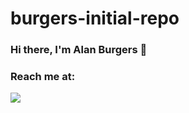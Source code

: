 # burgers-initial-repo
### Hi there, I'm Alan Burgers 👋

### Reach me at:
[<img src="https://img.shields.io/badge/LinkedIn-0077B5?style=for-the-badge&logo=linkedin&logoColor=white">](http://www.https://www.linkedin.com/in/alan-burgers/)
